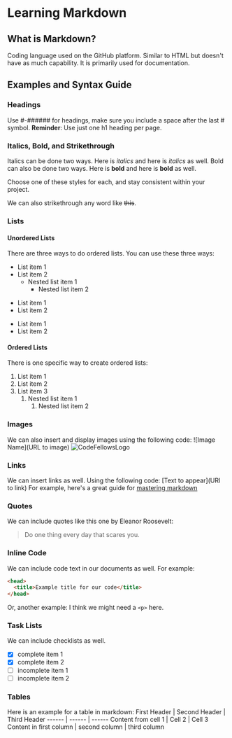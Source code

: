 # Learning Markdown

## What is Markdown?
Coding language used on the GitHub platform. Similar to HTML but doesn't have as much capability. It is primarily used for documentation. 

## Examples and Syntax Guide

### Headings
Use #-###### for headings, make sure you include a space after the last # symbol. 
**Reminder**: Use just one h1 heading per page. 

### Italics, Bold, and Strikethrough
Italics can be done two ways. Here is *italics* and here is _italics_ as well.
Bold can also be done two ways. Here is **bold** and here is __bold__ as well.

Choose one of these styles for each, and stay consistent within your project. 

We can also strikethrough any word like ~~this~~. 

### Lists

#### Unordered Lists
There are three ways to do ordered lists. You can use these three ways:
* List item 1
* List item 2
  * Nested list item 1
    * Nested list item 2

- List item 1
- List item 2

* List item 1
* List item 2

#### Ordered Lists
There is one specific way to create ordered lists:
1. List item 1
1. List item 2
1. List item 3
   1. Nested list item 1
      1. Nested list item 2

### Images
We can also insert and display images using the following code:
![Image Name](URL to image)
![CodeFellowsLogo](https://miro.medium.com/max/1200/1*MghnV-Q6kiAeO-ZQQreitA.png)

### Links
We can insert links as well. Using the following code:
[Text to appear](URl to link)
For example, here's a great guide for [mastering markdown](https://guides.github.com/features/mastering-markdown/)

### Quotes
We can include quotes like this one by Eleanor Roosevelt:
> Do one thing every day that scares you.

### Inline Code
We can include code text in our documents as well. For example:
```html
<head>
  <title>Example title for our code</title>
</head>
```
Or, another example:
I think we might need a `<p>` here. 

### Task Lists
We can include checklists as well.
- [x] complete item 1
- [x] complete item 2
- [ ] incomplete item 1
- [ ] incomplete item 2

### Tables
Here is an example for a table in markdown:
First Header | Second Header | Third Header
------ | ------ | ------
Content from cell 1 | Cell 2 | Cell 3
Content in first column | second column | third column
